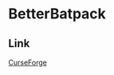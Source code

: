 # BetterBatpack
## Link
<a href="https://www.curseforge.com/minecraft/mc-mods/simple-better-batpack-fabric">CurseForge</a>